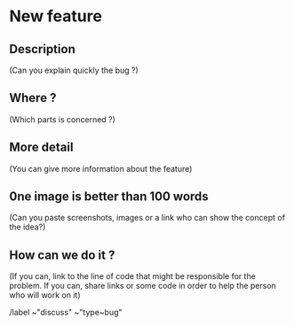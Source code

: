 # New feature

## Description

(Can you explain quickly the bug ?)

## Where ?

(Which parts is concerned ?)

## More detail

(You can give more information about the feature)

## 0ne image is better than 100 words

(Can you paste screenshots, images or a link who can show the concept of the idea?)

## How can we do it ?

(If you can, link to the line of code that might be responsible for the problem.
If you can, share links or some code in order to help the person who will work on it)

/label ~"discuss" ~"type~bug"
